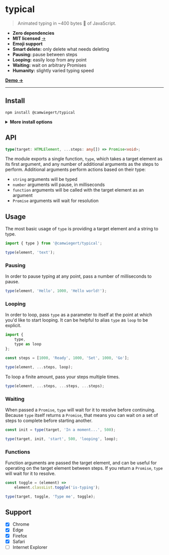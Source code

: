 # typical

> Animated typing in ~400 bytes :blowfish: of JavaScript.

- **Zero dependencies**
- **MIT licensed** [→](https://github.com/camwiegert/typical/tree/master/LICENSE)
- **Emoji support**
- **Smart delete:** only delete what needs deleting
- **Pausing:** pause between steps
- **Looping:** easily loop from any point
- **Waiting:** wait on arbitrary Promises
- **Humanity:** slightly varied typing speed

[**Demo →**](https://codepen.io/camwiegert/pen/rNNepYo)

---

## Install

```shell
npm install @camwiegert/typical
```

<details>
  <summary><strong>More install options</strong></summary>
  <p>Instead of using a package manager, you can download <code>typical.js</code> from <a href="https://raw.githubusercontent.com/camwiegert/typical/master/typical.js">GitHub</a> and import it locally or import it directly from a CDN like <a href="https://unpkg.com/@camwiegert/typical">unpkg</a>.</p>
</details>

## API

```typescript
type(target: HTMLElement, ...steps: any[]) => Promise<void>;
```

The module exports a single function, `type`, which takes a target element as its first argument, and any number of additional arguments as the steps to perform. Additional arguments perform actions based on their type:

- `string` arguments will be typed
- `number` arguments will pause, in milliseconds
- `function` arguments will be called with the target element as an argument
- `Promise` arguments will wait for resolution

## Usage

The most basic usage of `type` is providing a target element and a string to type.

```javascript
import { type } from '@camwiegert/typical';

type(element, 'text');
```

### Pausing

In order to pause typing at any point, pass a number of milliseconds to pause.

```javascript
type(element, 'Hello', 1000, 'Hello world!');
```

### Looping

In order to loop, pass `type` as a parameter to itself at the point at which you'd like to start looping. It can be helpful to alias `type` as `loop` to be explicit.

```javascript
import {
    type,
    type as loop
};

const steps = [1000, 'Ready', 1000, 'Set', 1000, 'Go'];

type(element, ...steps, loop);
```

To loop a finite amount, pass your steps multiple times.

```javascript
type(element, ...steps, ...steps, ...steps);
```

### Waiting

When passed a `Promise`, `type` will wait for it to resolve before continuing. Because `type` itself returns a `Promise`, that means you can wait on a set of steps to complete before starting another.

```javascript
const init = type(target, 'In a moment...', 500);

type(target, init, 'start', 500, 'looping', loop);
```

### Functions

Function arguments are passed the target element, and can be useful for operating on the target element between steps. If you return a `Promise`, `type` will wait for it to resolve.

```javascript
const toggle = (element) =>
    element.classList.toggle('is-typing');

type(target, toggle, 'Type me', toggle);
```

## Support

- [x] Chrome
- [x] Edge
- [x] Firefox
- [x] Safari
- [ ] Internet Explorer
